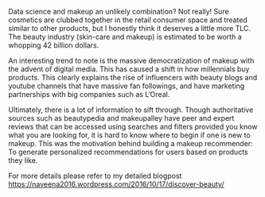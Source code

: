 Data science and makeup an unlikely combination? Not really! Sure cosmetics are  clubbed together in the retail consumer space and treated similar to other products, but I honestly think it deserves a little more TLC. The beauty industry (skin-care and makeup) is estimated to be worth a whopping 42 billion dollars. 

An interesting trend to note is the massive democratization of makeup with the advent of digital media. This has caused a shift in how millennials buy products. This clearly explains the rise of influencers with beauty blogs and youtube channels that have massive fan followings, and have marketing partnerships with big companies such as L’Oreal.

Ultimately, there is a lot of information to sift through. Though authoritative sources such as beautypedia and makeupalley have peer and expert reviews that can be accessed using searches and filters provided you know what you are looking for, it is hard to know where to begin if one is new to makeup. This was the motivation behind building a makeup recommender: To generate personalized recommendations for users based on products they like.

For more details please refer to my detailed blogpost https://naveena2016.wordpress.com/2016/10/17/discover-beauty/
